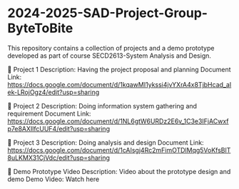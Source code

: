 # 2024-2025-SAD-Project-Group-ByteToBite
This repository contains a collection of projects and a demo prototype developed as part of course SECD2613-System Analysis and Design.

🧩 Project 1
Description:
Having the project proposal and planning
Document Link: https://docs.google.com/document/d/1kqawMI1ykssi4jvYXrA4x8TjbHcad_aIek-LRojOgz4/edit?usp=sharing

🧩 Project 2
Description:
Doing information system gathering and requirement
Document Link: https://docs.google.com/document/d/1NL6gtW6URDz2E6v_1C3e3IFjACwxfp7e8AXIlfcUUF4/edit?usp=sharing

🧩 Project 3
Description:
Doing analysis and design
Document Link: https://docs.google.com/document/d/1cAIsgj4Rc2mFimOTDlMqg5VoKfsBlT8uLKMX31CjVdc/edit?usp=sharing

🚀 Demo Prototype Video
Description:
Video about the prototype design and demo
Demo Video: Watch here


